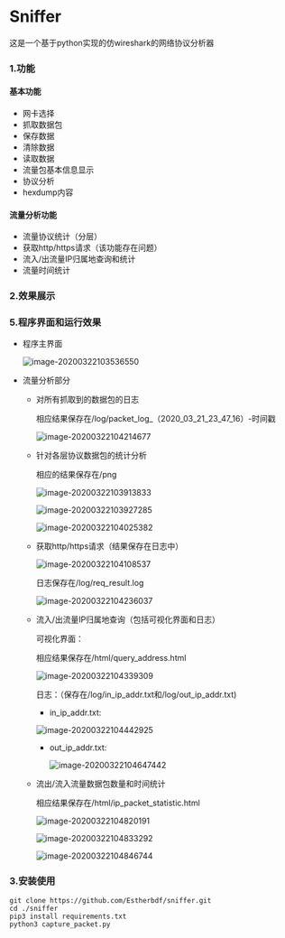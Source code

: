 # Sniffer

这是一个基于python实现的仿wireshark的网络协议分析器

### 1.功能

#### 基本功能

- 网卡选择
- 抓取数据包
- 保存数据
- 清除数据
- 读取数据
- 流量包基本信息显示
- 协议分析
- hexdump内容

#### 流量分析功能

- 流量协议统计（分层）
- 获取http/https请求（该功能存在问题）
- 流入/出流量IP归属地查询和统计
- 流量时间统计

### 2.效果展示

### 5.程序界面和运行效果

- 程序主界面

  ![image-20200322103536550](C:%5CUsers%5Cesther%5CAppData%5CRoaming%5CTypora%5Ctypora-user-images%5Cimage-20200322103536550.png)

- 流量分析部分

  - 对所有抓取到的数据包的日志

    相应结果保存在/log/packet_log_（2020_03_21_23_47_16）-时间戳

    ![image-20200322104214677](C:%5CUsers%5Cesther%5CAppData%5CRoaming%5CTypora%5Ctypora-user-images%5Cimage-20200322104214677.png)

  - 针对各层协议数据包的统计分析

    相应的结果保存在/png

    ![image-20200322103913833](C:%5CUsers%5Cesther%5CAppData%5CRoaming%5CTypora%5Ctypora-user-images%5Cimage-20200322103913833.png)

    ![image-20200322103927285](C:%5CUsers%5Cesther%5CAppData%5CRoaming%5CTypora%5Ctypora-user-images%5Cimage-20200322103927285.png)

    ![image-20200322104025382](C:%5CUsers%5Cesther%5CAppData%5CRoaming%5CTypora%5Ctypora-user-images%5Cimage-20200322104025382.png)

    

  - 获取http/https请求（结果保存在日志中）

    ![image-20200322104108537](C:%5CUsers%5Cesther%5CAppData%5CRoaming%5CTypora%5Ctypora-user-images%5Cimage-20200322104108537.png)

    日志保存在/log/req_result.log

    ![image-20200322104236037](C:%5CUsers%5Cesther%5CAppData%5CRoaming%5CTypora%5Ctypora-user-images%5Cimage-20200322104236037.png)

  - 流入/出流量IP归属地查询（包括可视化界面和日志）

    可视化界面：

    相应结果保存在/html/query_address.html

    ![image-20200322104339309](C:%5CUsers%5Cesther%5CAppData%5CRoaming%5CTypora%5Ctypora-user-images%5Cimage-20200322104339309.png)

    日志：（保存在/log/in_ip_addr.txt和/log/out_ip_addr.txt)

    - in_ip_addr.txt:

    ![image-20200322104442925](C:%5CUsers%5Cesther%5CAppData%5CRoaming%5CTypora%5Ctypora-user-images%5Cimage-20200322104442925.png)

    - out_ip_addr.txt:

      ![image-20200322104647442](C:%5CUsers%5Cesther%5CAppData%5CRoaming%5CTypora%5Ctypora-user-images%5Cimage-20200322104647442.png)

  - 流出/流入流量数据包数量和时间统计

    相应结果保存在/html/ip_packet_statistic.html

    ![image-20200322104820191](C:%5CUsers%5Cesther%5CAppData%5CRoaming%5CTypora%5Ctypora-user-images%5Cimage-20200322104820191.png)

    ![image-20200322104833292](C:%5CUsers%5Cesther%5CAppData%5CRoaming%5CTypora%5Ctypora-user-images%5Cimage-20200322104833292.png)

    ![image-20200322104846744](C:%5CUsers%5Cesther%5CAppData%5CRoaming%5CTypora%5Ctypora-user-images%5Cimage-20200322104846744.png)

    

### 3.安装使用

```
git clone https://github.com/Estherbdf/sniffer.git
cd ./sniffer
pip3 install requirements.txt
python3 capture_packet.py
```









